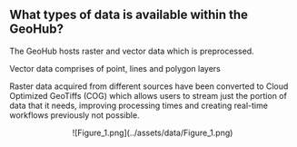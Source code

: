 ## What types of data is available within the GeoHub?

The GeoHub hosts raster and vector data which is preprocessed.

Vector data comprises of point, lines and polygon layers

Raster data acquired from different sources have been converted to Cloud Optimized GeoTiffs (COG) which allows users to stream just the portion of data that it needs, improving processing times and creating real-time workflows previously not possible.

<center> ![Figure_1.png](../assets/data/Figure_1.png)</p>

